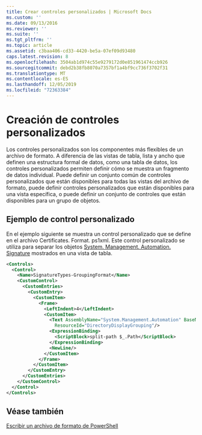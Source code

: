 ```yaml
---
title: Crear controles personalizados | Microsoft Docs
ms.custom: ''
ms.date: 09/13/2016
ms.reviewer: ''
ms.suite: ''
ms.tgt_pltfrm: ''
ms.topic: article
ms.assetid: c3baa406-cd33-4420-be5a-07ef09d93480
caps.latest.revision: 8
ms.openlocfilehash: 3504ab1d974c55e9279172d0e851961474ccb926
ms.sourcegitcommit: debd2b38fb8070a7357bf1a4bf9cc736f3702f31
ms.translationtype: MT
ms.contentlocale: es-ES
ms.lasthandoff: 12/05/2019
ms.locfileid: "72363384"
---
```

# <a name="creating-custom-controls"></a>Creación de controles personalizados

Los controles personalizados son los componentes más flexibles de un archivo de formato. A diferencia de las vistas de tabla, lista y ancho que definen una estructura formal de datos, como una tabla de datos, los controles personalizados permiten definir cómo se muestra un fragmento de datos individual. Puede definir un conjunto común de controles personalizados que están disponibles para todas las vistas del archivo de formato, puede definir controles personalizados que están disponibles para una vista específica, o puede definir un conjunto de controles que están disponibles para un grupo de objetos.

## <a name="custom-control-example"></a>Ejemplo de control personalizado

En el ejemplo siguiente se muestra un control personalizado que se define en el archivo Certificates. Format. ps1xml. Este control personalizado se utiliza para separar los objetos [System. Management. Automation. Signature](/dotnet/api/System.Management.Automation.Signature) mostrados en una vista de tabla.

```xml
<Controls>
  <Control>
    <Name>SignatureTypes-GroupingFormat</Name>
    <CustomControl>
      <CustomEntries>
        <CustomEntry>
          <CustomItem>
            <Frame>
              <LeftIndent>4</LeftIndent>
              <CustomItem>
                <Text AssemblyName="System.Management.Automation" BaseName="FileSystemProviderStrings"
                  ResourceId="DirectoryDisplayGrouping"/>
                <ExpressionBinding>
                  <ScriptBlock>split-path $_.Path</ScriptBlock>
                </ExpressionBinding>
                <NewLine/>
              </CustomItem>
            </Frame>
          </CustomItem>
        </CustomEntry>
      </CustomEntries>
    </CustomControl>
  </Control>
</Controls>

```

## <a name="see-also"></a>Véase también

[Escribir un archivo de formato de PowerShell](./writing-a-powershell-formatting-file.md)
